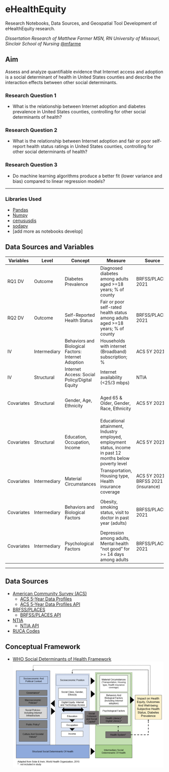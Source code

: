 # eHealthEquity
Research Notebooks, Data Sources, and Geospatial Tool Development of eHealthEquity research.

*Dissertation Research of Matthew Farmer MSN, RN
 University of Missouri, Sinclair School of Nursing* [@mfarme](https://github.com/mfarme/mfarme)

## Aim
Assess and analyze quantifiable evidence that Internet access and adoption is a social determinant of health in United States counties and describe the interaction effects between other social determinants.



### Research Question 1 
- What is the relationship between Internet adoption and diabetes prevalence in United States counties, controlling for other social determinants of health?
### Research Question 2 
- What is the relationship between Internet adoption and fair or poor self-report health status ratings in United States counties, controlling for other social determinants of health? 
### Research Question 3
- Do machine learning algorithms produce a better fit (lower variance and bias) compared to linear regression models? 

---
### Libraries Used
* [Pandas](https://pandas.pydata.org/)
* [Numpy](https://numpy.org/)
* [cenususdis](https://github.com/vengroff/censusdis/tree/main)
* [sodapy](https://github.com/xmunoz/sodapy)
* [add more as notebooks develop]

## Data Sources and Variables
| Variables  | Level        | Concept                                       | Measure                                                                                       | Source               | Note                                                                        |
|------------|--------------|-----------------------------------------------|------------------------------------------------------------------------------------------------|----------------------|-----------------------------------------------------------------------------|
| RQ1 DV     | Outcome      | Diabetes Prevalence                           | Diagnosed diabetes among adults aged >=18 years; % of county                                   | BRFSS/PLACES 2021    | Upper and Lower confidence; crude and age-adjusted                          |
| RQ2 DV     | Outcome      | Self-Reported Health Status                   | Fair or poor self-rated health status among adults aged >=18 years; % of county                | BRFSS/PLACES 2021    | Upper and Lower confidence; crude and age-adjusted                          |
| IV         | Intermediary | Behaviors and Biological Factors: Internet Adoption| Households with internet (Broadband) subscription; %                                    | ACS 5Y 2021          | proportion and raw count with margin of error                               |
| IV         | Structural   | Internet Access: Social Policy/Digital Equity | Internet availability (<25/3 mbps)                                                           | NTIA                 | Endogenous variable                                                         |
| Covariates | Structural   | Gender, Age, Ethnicity                        | Aged 65 & Older, Gender, Race, Ethnicity                                                      | ACS 5Y 2021          | proportion and raw count with margin of error                               |
| Covariates | Structural   | Education, Occupation, Income                 | Educational attainment, Industry employed, employment status, income in past 12 months below poverty level | ACS 5Y 2021          | proportion and raw count with margin of error                               |
| Covariates | Intermediary | Material Circumstances                        | Transportation, Housing type, Health insurance coverage                                       | ACS 5Y 2021; BRFSS 2021 (insurance)| proportion and raw count with margin of error                  |
| Covariates | Intermediary | Behaviors and Biological Factors              | Obesity, smoking status, visit to doctor in past year (adults)                                | BRFSS/PLACES 2021    | Upper and Lower confidence; crude and age-adjusted                          |
| Covariates | Intermediary | Psychological Factors                         | Depression among adults, Mental health “not good” for >= 14 days among adults                  | BRFSS/PLACES 2021    | Upper and Lower confidence; crude and age-adjusted                          |
---

## Data Sources

* [American Community Survey (ACS)](https://www.census.gov/programs-surveys/acs)
    * [ACS 5-Year Data Profiles](https://www.census.gov/data/data-tools.html)
    * [ACS 5-Year Data Profiles API](https://www.census.gov/data/developers/data-sets/acs-5year.html)
* [BRFSS/PLACES](https://www.cdc.gov/brfss/brfssprevalence/index.html)
    * [BRFSS/PLACES API](https://dev.socrata.com/foundry/data.cdc.gov/4qvr-3h4f)
* [NTIA](https://www.ntia.gov/data/broadband-data)
    *  [NTIA API](https://www.ntia.gov/data/broadband-data/api)
* [RUCA Codes](https://www.ers.usda.gov/data-products/rural-urban-commuting-area-codes.aspx)

## Conceptual Framework
* [WHO Social Determinants of Health Framework](https://www.who.int/teams/social-determinants-of-health)
![Alt text](image.png)